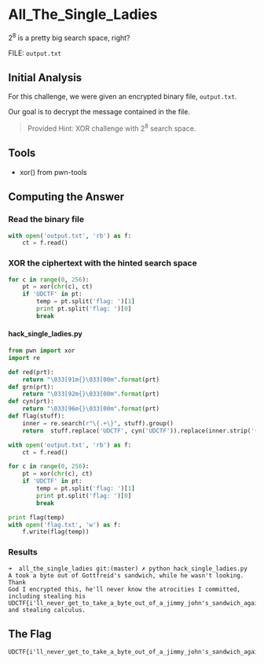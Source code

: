 # All_The_Single_Ladies
2<sup>8</sup> is a pretty big search space, right?

FILE: `output.txt`

## Initial Analysis 
For this challenge, we were given an encrypted binary file, `output.txt`.

Our goal is to decrypt the message contained in the file.
> Provided Hint: XOR challenge with 2<sup>8</sup> search space.

## Tools 
* xor() from pwn-tools


## Computing the Answer 

### Read the binary file
```python
with open('output.txt', 'rb') as f:
    ct = f.read()
```

### XOR the ciphertext with the hinted search space
```python
for c in range(0, 256):
    pt = xor(chr(c), ct)
    if 'UDCTF' in pt:
        temp = pt.split('flag: ')[1]
        print pt.split('flag: ')[0]
        break
```

#### hack_single_ladies.py
```python
from pwn import xor
import re

def red(prt):
    return "\033[91m{}\033[00m".format(prt)
def grn(prt):
    return "\033[92m{}\033[00m".format(prt)
def cyn(prt):
    return "\033[96m{}\033[00m".format(prt)
def flag(stuff):
    inner = re.search(r"\{.+\}", stuff).group()
    return  stuff.replace('UDCTF', cyn('UDCTF')).replace(inner.strip('{}'), red(inner.strip('{}'))).replace('{', grn('{')).replace('}', grn('}'))

with open('output.txt', 'rb') as f:
    ct = f.read()

for c in range(0, 256):
    pt = xor(chr(c), ct)
    if 'UDCTF' in pt:
        temp = pt.split('flag: ')[1]
        print pt.split('flag: ')[0]
        break

print flag(temp)
with open('flag.txt', 'w') as f:
    f.write(flag(temp))

```

### Results
```ShellSession
➜  all_the_single_ladies git:(master) ✗ python hack_single_ladies.py
A took a byte out of Gottfreid's sandwich, while he wasn't looking. Thank
God I encrypted this, he'll never know the atrocities I committed, including stealing his
UDCTF{i'll_never_get_to_take_a_byte_out_of_a_jimmy_john's_sandwich_again_RIP_Jimmy_Johns} and stealing calculus.
```

## The Flag 
```ObjectScript
UDCTF{i'll_never_get_to_take_a_byte_out_of_a_jimmy_john's_sandwich_again_RIP_Jimmy_Johns}
```
